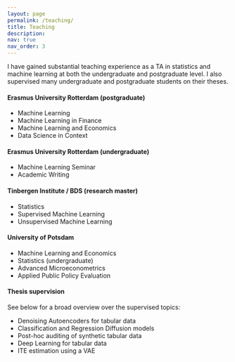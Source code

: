 ```yaml
---
layout: page
permalink: /teaching/
title: Teaching
description: 
nav: true
nav_order: 3
---
```


I have gained substantial teaching experience as a TA in statistics and machine learning at both the undergraduate and postgraduate level. I also supervised many undergraduate and postgraduate students on their theses.

#### Erasmus University Rotterdam (postgraduate)
- Machine Learning
- Machine Learning in Finance
- Machine Learning and Economics
- Data Science in Context
  
#### Erasmus University Rotterdam (undergraduate)
-  Machine Learning Seminar
- Academic Writing

#### Tinbergen Institute / BDS (research master)
- Statistics 
- Supervised Machine Learning
- Unsupervised Machine Learning

#### University of Potsdam
- Machine Learning and Economics 
- Statistics (undergraduate)
- Advanced Microeconometrics
- Applied Public Policy Evaluation 

#### Thesis supervision
See below for a broad overview over the supervised topics:

- Denoising Autoencoders for tabular data
- Classification and Regression Diffusion models
- Post-hoc auditing of synthetic tabular data
- Deep Learning for tabular data
- ITE estimation using a VAE